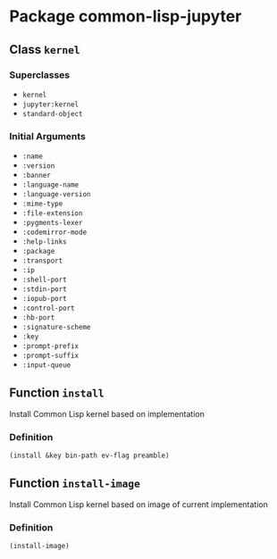 # Package common-lisp-jupyter


## Class `kernel`

### Superclasses

- `kernel`
- `jupyter:kernel`
- `standard-object`

### Initial Arguments

- `:name`
- `:version`
- `:banner`
- `:language-name`
- `:language-version`
- `:mime-type`
- `:file-extension`
- `:pygments-lexer`
- `:codemirror-mode`
- `:help-links`
- `:package`
- `:transport`
- `:ip`
- `:shell-port`
- `:stdin-port`
- `:iopub-port`
- `:control-port`
- `:hb-port`
- `:signature-scheme`
- `:key`
- `:prompt-prefix`
- `:prompt-suffix`
- `:input-queue`


## Function `install`

Install Common Lisp kernel based on implementation

### Definition

```common-lisp
(install &key bin-path ev-flag preamble)
```


## Function `install-image`

Install Common Lisp kernel based on image of current implementation

### Definition

```common-lisp
(install-image)
```
